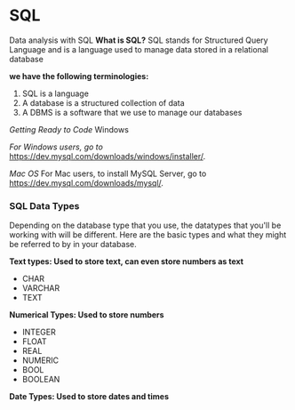 # SQL
Data analysis with SQL
**What is SQL?**
SQL stands for Structured Query Language and is a language
used to manage data stored in a relational database

**we have the following terminologies:**
1) SQL is a language
2) A database is a structured collection of data
3) A DBMS is a software that we use to manage our databases

*Getting Ready to Code*
Windows

*For Windows users, go to*
https://dev.mysql.com/downloads/windows/installer/.

*Mac OS*
For Mac users, to install MySQL Server, go to
https://dev.mysql.com/downloads/mysql/.

### SQL Data Types

Depending on the database type that you use, the datatypes that you'll be working with will be different. Here are the basic types and what they might be referred to by in your database. 

**Text types: Used to store text, can even store numbers as text**

- CHAR
- VARCHAR
- TEXT

**Numerical Types: Used to store numbers**

- INTEGER
- FLOAT
- REAL
- NUMERIC
- BOOL
- BOOLEAN

**Date Types: Used to store dates and times**

